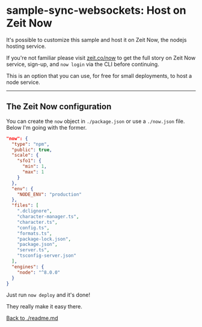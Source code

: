 
# sample-sync-websockets: Host on Zeit Now

It's possible to customize this sample and host it on Zeit Now, the nodejs hosting service.

If you're not familiar please visit [zeit.co/now](https://zeit.co/now) to get the full story on Zeit Now service, sign-up, and `now login` via the CLI before continuing.

This is an option that you can use, for free for small deployments, to host a node service.

---

## The Zeit Now configuration

You can create the `now` object in `./package.json` or use a `./now.json` file. Below I'm going with the former.

```json
"now": {
  "type": "npm",
  "public": true,
  "scale": {
    "sfo1": {
      "min": 1,
      "max": 1
    }
  },
  "env": {
    "NODE_ENV": "production"
  },
  "files": [
    ".dclignore",
    "character-manager.ts",
    "character.ts",
    "config.ts",
    "formats.ts",
    "package-lock.json",
    "package.json",
    "server.ts",
    "tsconfig-server.json"
  ],
  "engines": {
    "node": "^8.0.0"
  }
}
```

Just run `now deploy` and it's done!

They really make it easy there.

[Back to ./readme.md](./readme.md)
